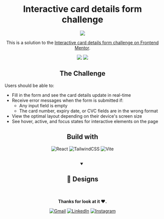 <h1 align="center">Interactive card details form challenge</h1>
<div align="center">
  
![](https://img.shields.io/static/v1?label=Status&message=Completed&color=green)
  <br>
  
 This is a solution to the [Interactive card details form challenge on Frontend Mentor](https://www.frontendmentor.io/challenges/interactive-card-details-form-XpS8cKZDWw).
  
 [![](https://img.shields.io/static/v1?label=LiveSite&message=Click&color=blue)](https://rauljariasz.github.io/interactive-card/)  [![](https://img.shields.io/static/v1?label=Solution&message=Click&color=blue)](https://www.frontendmentor.io/solutions/interactive-card-details-form-with-react-and-tailwind-0vG9QgnpFf)
 
</div>

<h2 align="center">The Challenge</h2>

Users should be able to:

- Fill in the form and see the card details update in real-time
- Receive error messages when the form is submitted if:
  - Any input field is empty
  - The card number, expiry date, or CVC fields are in the wrong format
- View the optimal layout depending on their device's screen size
- See hover, active, and focus states for interactive elements on the page
  <br>

<h2 align="center">Build with</h2>

<div align="center">
  
  ![React](https://img.shields.io/badge/react-%2320232a.svg?style=for-the-badge&logo=react&logoColor=%2361DAFB)
  ![TailwindCSS](https://img.shields.io/badge/tailwindcss-%2338B2AC.svg?style=for-the-badge&logo=tailwind-css&logoColor=white)
  ![Vite](https://img.shields.io/badge/vite-%23646CFF.svg?style=for-the-badge&logo=vite&logoColor=white)
  
</div>

<br>

<div align="center">
<details open>
  <summary><h2><b>🎨 Designs</b></h2></summary>
<br>

</details>
</div>
<br>

<div align="center">
<b>Thanks for look at it ♥.</b>
  
  [![Gmail](https://img.shields.io/badge/Gmail-D14836?style=for-the-badge&logo=gmail&logoColor=white)](mailto:rauljariasz@gmail.com)
  [![LinkedIn](https://img.shields.io/badge/linkedin-%230077B5.svg?style=for-the-badge&logo=linkedin&logoColor=white)](https://www.linkedin.com/in/rauljariasz/)
  [![Instagram](https://img.shields.io/badge/Instagram-%23E4405F.svg?style=for-the-badge&logo=Instagram&logoColor=white)](https://www.instagram.com/rauljariasz/)
</div>
